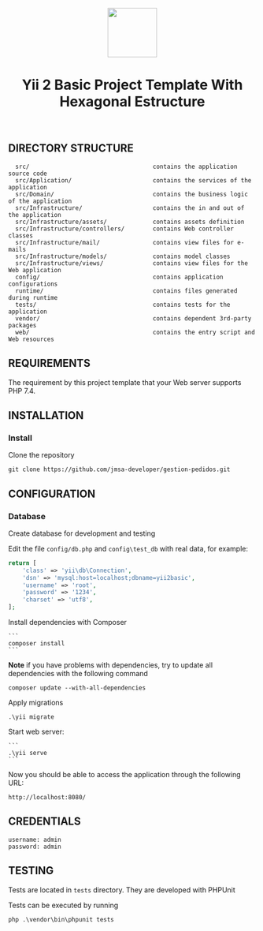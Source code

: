 <p align="center">
    <a href="https://github.com/yiisoft" target="_blank">
        <img src="https://avatars0.githubusercontent.com/u/993323" height="100px">
    </a>
    <h1 align="center">Yii 2 Basic Project Template With Hexagonal Estructure</h1>
    <br>
</p>


DIRECTORY STRUCTURE
-------------------

      src/                                   contains the application source code
      src/Application/                       contains the services of the application
      src/Domain/                            contains the business logic of the application
      src/Infrastructure/                    contains the in and out of the application
      src/Infrastructure/assets/             contains assets definition
      src/Infrastructure/controllers/        contains Web controller classes
      src/Infrastructure/mail/               contains view files for e-mails
      src/Infrastructure/models/             contains model classes
      src/Infrastructure/views/              contains view files for the Web application
      config/                                contains application configurations
      runtime/                               contains files generated during runtime
      tests/                                 contains tests for the application
      vendor/                                contains dependent 3rd-party packages
      web/                                   contains the entry script and Web resources

REQUIREMENTS
------------

The requirement by this project template that your Web server supports PHP 7.4.


INSTALLATION
------------

### Install

Clone the repository

~~~
git clone https://github.com/jmsa-developer/gestion-pedidos.git
~~~

CONFIGURATION
-------------

### Database

Create database for development and testing 

Edit the file `config/db.php` and `config\test_db` with real data, for example:

```php
return [
    'class' => 'yii\db\Connection',
    'dsn' => 'mysql:host=localhost;dbname=yii2basic',
    'username' => 'root',
    'password' => '1234',
    'charset' => 'utf8',
];
```

Install dependencies with Composer

    ```
    composer install  
    ```

**Note**
if you have problems with dependencies, try to update all dependencies with the following command
   ```
   composer update --with-all-dependencies
   ```
Apply migrations
   ```
   .\yii migrate
   ```

Start web server:

    ```
    .\yii serve
    ```

Now you should be able to access the application through the following URL:

~~~
http://localhost:8080/
~~~


CREDENTIALS
-----------

~~~
username: admin
password: admin
~~~


TESTING
-------

Tests are located in `tests` directory. They are developed
with PHPUnit

Tests can be executed by running

```
php .\vendor\bin\phpunit tests
```
